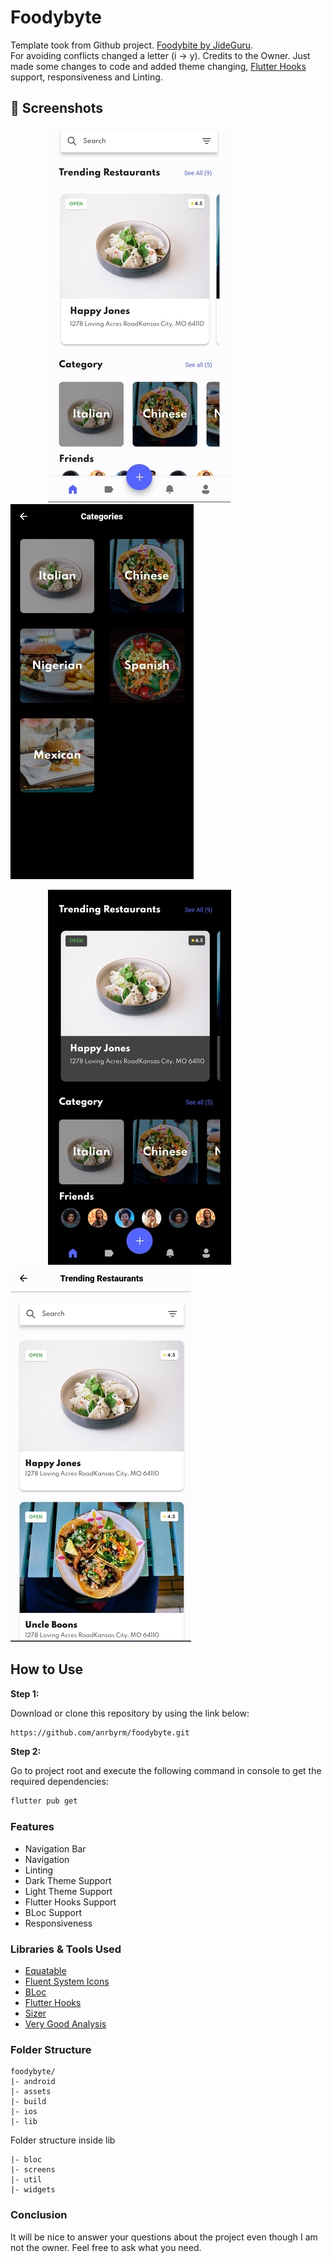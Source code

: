 # Foodybyte

Template took from Github project. [Foodybite by JideGuru](https://github.com/JideGuru/FlutterFoodybite).\
For avoiding conflicts changed a letter (i -> y).
Credits to the Owner. Just made some changes to code and added theme changing, [Flutter Hooks](https://pub.dev/packages/flutter_hooks) support, responsiveness and Linting.

## 📸 Screenshots

<img src="screenshots/light.jpg" height="600" hspace="60">   <img src="screenshots/dark.jpg" height="600">

<img src="screenshots/dark_2.jpg" height="600" hspace="60">     <img src="screenshots/light_2.jpg" height="600">

## How to Use

**Step 1:**

Download or clone this repository by using the link below:

```bash
https://github.com/anrbyrm/foodybyte.git
```

**Step 2:**

Go to project root and execute the following command in console to get the required dependencies:

```bash
flutter pub get
```

### Features

* Navigation Bar
* Navigation
* Linting
* Dark Theme Support
* Light Theme Support
* Flutter Hooks Support
* BLoc Support
* Responsiveness

### Libraries & Tools Used

* [Equatable](https://pub.dev/packages/equatable)
* [Fluent System Icons](https://pub.dev/packages/fluentui_system_icons)
* [BLoc](https://pub.dev/packages/flutter_bloc)
* [Flutter Hooks](https://pub.dev/packages/flutter_hooks)
* [Sizer](https://pub.dev/packages/sizer)
* [Very Good Analysis](https://pub.dev/packages/very_good_analysis)

### Folder Structure

```text
foodybyte/
|- android
|- assets
|- build
|- ios
|- lib
```

Folder structure inside lib

```text
|- bloc
|- screens
|- util
|- widgets
```

### Conclusion

It will be nice to answer your questions about the project even though I am not the owner. Feel free to ask what you need.
